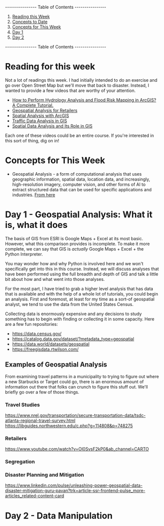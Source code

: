 ---------------- Table of Contents ---------------- 

1. [Reading this Week](#reading)
2. [Concepts to Date](#todate)
3. [Concepts for This Week](#thisweek)
4. [Day 1](#day1)
5. [Day 2](#day2)

---------------- Table of Contents ---------------- 
# <a id="reading"></a>Reading for this week
Not a lot of readings this week. I had initially intended to do an exercise and go over Open Street Map but we'll move that back to disaster. Instead, I wanted to provide a few videos that are worthy of your attention. 

* [How to Perform Hydrology Analysis and Flood Risk Mapping in ArcGIS? A Complete Tutorial.](https://www.youtube.com/watch?v=0DVVihogMQ0&ab_channel=HealthGIS)
* [Geospatial Analysis for Retailers](https://www.youtube.com/watch?v=Ol0SvsF2kP0&ab_channel=CARTO)
* [Spatial Analysis with ArcGIS](https://www.youtube.com/watch?v=KOPpQicK3Hg&ab_channel=ArcGIS)
* [Traffic Data Analysis in GIS](https://www.youtube.com/watch?v=AEC37x04tcw&list=PLGZUzt4E4O2KQz9IxGKrEyKB8rA0UVx1W&ab_channel=ArcGIS)
* [Spatial Data Analysis and Its Role in GIS](https://www.linkedin.com/pulse/spatial-data-analysis-what-its-role-gis-vladimir-ovramenko#:~:text=Geospatial%20analysis%20plays%20an%20important,public%20health%20in%20various%20areas.)

Each one of these videos could be an entire course. If you're interested in this sort of thing, dig on in!
# <a id = "today"></a>Concepts for This Week 
* Geospatial Analysis - a form of computational analysis that uses geographic information, spatial data, location data, and increasingly, high-resolution imagery, computer vision, and other forms of AI to extract structured data that can be used for specific applications and industries. [From here]()

# <a id = "day1"></a>Day 1 - Geospatial Analysis: What it is, what it does
The basis of GIS from ESRI is Google Maps + Excel at its most basic. However, what this comparison provides is incomplete. To make it more complete, we can say that GIS is _actually_ Google Maps + Excel + the Python Interpreter. 

You may wonder how and why Python is involved here and we won't specifically get into this in this course. Instead, we will discuss analyses that have been performed using the full breadth and depth of GIS and talk a little bit about how and what went into those analyses. 

For the most part, I have tried to grab a higher level analysis that has data that is available and with the help of a whole lot of tutorials, you could begin an analysis. First and foremost, at least for my time as a sort-of geospatial analyst, we tend to use the data from the United States Census. 

Collecting data is enormously expensive and any decisions to study something has to begin with finding or collecting it in some capacity. Here are a few fun repositories: 

* https://data.census.gov/
* https://catalog.data.gov/dataset/?metadata_type=geospatial
* https://data.world/datasets/geospatial
* https://freegisdata.rtwilson.com/

## Examples of Geospatial Analysis
From examining travel patterns in a municipality to trying to figure out where a new Starbucks or Target could go, there is an enormous amount of information out there that folks can crunch to figure this stuff out. We'll briefly go over a few of those things. 

### Travel Studies
https://www.nrel.gov/transportation/secure-transportation-data/tsdc-atlanta-regional-travel-survey.html
https://libguides.northwestern.edu/c.php?g=114808&p=748275

### Retailers
https://www.youtube.com/watch?v=Ol0SvsF2kP0&ab_channel=CARTO

### Segregation

### Disaster Planning and Mitigation
https://www.linkedin.com/pulse/unleashing-power-geospatial-data-disaster-mitigation-guru-pavan?trk=article-ssr-frontend-pulse_more-articles_related-content-card


# Day 2 - Data Manipulation
